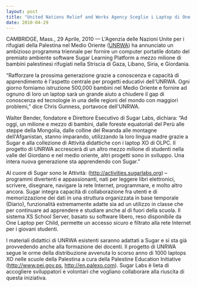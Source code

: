 ```yaml
---
layout: post
title: "United Nations Relief and Works Agency Sceglie i Laptop di One Laptop per Child con  Sugar per un Importante Progetto Educativo in Medio Oriente"
date: 2010-04-29
---
```



CAMBRIDGE, Mass., 29 Aprile, 2010 — L'Agenzia delle Nazioni Unite per i
rifugiati della Palestina nel Medio Oriente ([UNRWA](http://www.unrwa.org)) ha
annunciato un ambizioso programma triennale per fornire un computer portatile
dotato del premiato ambiente software Sugar Learning Platform a mezzo milione
di bambini palestinesi rifugiati nella Striscia di Gaza, Libano, Siria, e
Giordania.

“Rafforzare la prossima generazione grazie a conoscenza e capacità di
apprendimento è l'aspetto centrale per progetti educativi dell'UNRWA. Ogni
giorno forniamo istruzione 500,000 bambini nel Medio Oriente e fornire ad
ognuno di loro un laptop sarà un grande aiuto a chiudere il gap di conoscenza
ed tecnologie in una delle regioni del mondo con maggiori problemi,” dice
Chris Gunness, portavoce dell'UNRWA.

Walter Bender, fondatore e Direttore Esecutivo di Sugar Labs, dichiara: “Ad
oggi, un milione e mezzo di bambini, dalle foreste equatoriali del Perù alle
steppe della Mongolia, dalle colline del Rwanda alle montagne dell'Afganistan,
stanno imparando, utilizzando la loro lingua madre grazie a Sugar e alla
collezione di Attività didattiche con i laptop XO di OLPC. Il progetto di
UNRWA accrescerà di un altro mezzo milione di studenti nella valle del
Giordano e nel medio oriente, altri progetti sono in sviluppo. Una intera
nuova generazione sta apprendendo con Sugar.”

Al cuore di Sugar sono le Attività: (<http://activities.sugarlabs.org>) –
programmi divertenti e appassionanti, nati per leggere libri elettronici,
scrivere, disegnare, navigare la rete Internet, programmare, e molto altro
ancora. Sugar integra capacità di collaborazione fra utenti e di
memorizzazione dei dati in una struttura organizzata in base temporale
(Diario), funzionalità estremamente adatte sia ad un utilizzo in classe che
per continuare ad apprendere e studiare anche al di fuori della scuola. Il
sistema XS School Server, basato su software libero, reso disponibile da One
Laptop per Child, permette un accesso sicuro e filtrato alla rete Internet per
i giovani studenti.

I materiali didattici di UNRWA esistenti saranno adattati a Sugar e si sta già
provvedendo anche alla formazione dei docenti. Il progetto di UNRWA segue le
orme della distribuzione avvenuta lo scorso anno di 1000 laptops XO nelle
scuole della Palestina a cura della Palestine Education Initiative
(<http://www.pei.gov.ps>, <http://en.palexo.com>). Sugar Labs è lieta di
accogliere sviluppatori e volontari che vogliano collaborare alla riuscita di
questa iniziativa.

